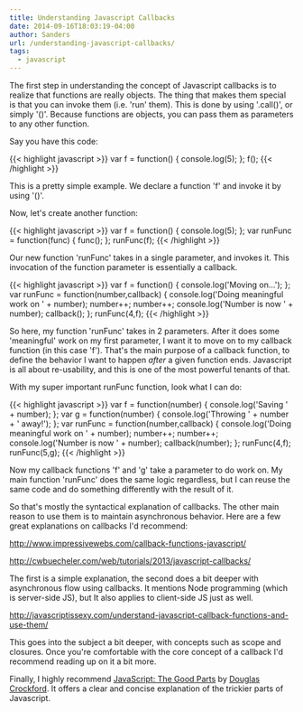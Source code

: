 ```yaml
---
title: Understanding Javascript Callbacks
date: 2014-09-16T18:03:19-04:00
author: Sanders
url: /understanding-javascript-callbacks/
tags:
  - javascript
---
```

The first step in understanding the concept of Javascript callbacks is to realize that functions are really objects. The thing that makes them special is that you can invoke them (i.e. 'run' them). This is done by using '.call()', or simply '()'. Because functions are objects, you can pass them as parameters to any other function.

Say you have this code:

{{< highlight javascript >}}
var f = function() {
  console.log(5);
};
f();
{{< /highlight >}}

This is a pretty simple example. We declare a function 'f' and invoke it by using '()'.

Now, let's create another function:

{{< highlight javascript >}}
var f = function() {
  console.log(5);
};
var runFunc = function(func) {
  func();
};
runFunc(f);
{{< /highlight >}}

Our new function 'runFunc' takes in a single parameter, and invokes it. This invocation of the function parameter is essentially a callback.

{{< highlight javascript >}}
var f = function() {
  console.log('Moving on...');
};
var runFunc = function(number,callback) {
  console.log('Doing meaningful work on ' + number);
  number++;
  number++;
  console.log('Number is now ' + number);
  callback();
};
runFunc(4,f);
{{< /highlight >}}

So here, my function 'runFunc' takes in 2 parameters. After it does some 'meaningful' work on my first parameter, I want it to move on to my callback function (in this case 'f'). That's the main purpose of a callback function, to define the behavior I want to happen _after_ a given function ends. Javascript is all about re-usability, and this is one of the most powerful tenants of that.

With my super important runFunc function, look what I can do:

{{< highlight javascript >}}
var f = function(number) {
  console.log('Saving ' + number);
};
var g = function(number) {
  console.log('Throwing ' + number + ' away!');
};
var runFunc = function(number,callback) {
  console.log('Doing meaningful work on ' + number);
  number++;
  number++;
  console.log('Number is now ' + number);
  callback(number);
};
runFunc(4,f);
runFunc(5,g);
{{< /highlight >}}

Now my callback functions 'f' and 'g' take a parameter to do work on. My main function 'runFunc' does the same logic regardless, but I can reuse the same code and do something differently with the result of it.

So that's mostly the syntactical explanation of callbacks. The other main reason to use them is to maintain asynchronous behavior. Here are a few great explanations on callbacks I'd recommend:

<a href="http://www.impressivewebs.com/callback-functions-javascript/" target="_blank">http://www.impressivewebs.com/callback-functions-javascript/</a>

<a href="http://cwbuecheler.com/web/tutorials/2013/javascript-callbacks/" target="_blank">http://cwbuecheler.com/web/tutorials/2013/javascript-callbacks/</a>

The first is a simple explanation, the second does a bit deeper with asynchronous flow using callbacks. It mentions Node programming (which is server-side JS), but It also applies to client-side JS just as well.

<a href ="http://javascriptissexy.com/understand-javascript-callback-functions-and-use-them/" target="_blank">http://javascriptissexy.com/understand-javascript-callback-functions-and-use-them/</a>

This goes into the subject a bit deeper, with concepts such as scope and closures. Once you're comfortable with the core concept of a callback I'd recommend reading up on it a bit more.

Finally, I highly recommend <a href="http://www.amazon.com/JavaScript-Good-Parts-Douglas-Crockford/dp/0596517742" target="_blank">JavaScript: The Good Parts</a> by <a href="http://en.wikipedia.org/wiki/Douglas_Crockford" target="_blank">Douglas Crockford</a>. It offers a clear and concise explanation of the trickier parts of Javascript.
